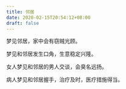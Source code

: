 ```yaml
---
title: 邻居
date: 2020-02-15T20:54:12+08:00
draft: false
---
```


梦见邻居，家中会有窃贼光顾。

梦见和邻居发生口角，生意稳定兴隆。

女人梦见和邻居的男人交谈，会臭名远扬。

病人梦见和邻居握手，治疗及时，医疗措施得当。